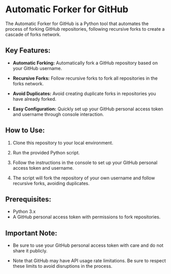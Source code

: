 # Automatic Forker for GitHub

The Automatic Forker for GitHub is a Python tool that automates the process of forking GitHub repositories, following recursive forks to create a cascade of forks network.

## Key Features:

- **Automatic Forking:** Automatically fork a GitHub repository based on your GitHub username.

- **Recursive Forks:** Follow recursive forks to fork all repositories in the forks network.

- **Avoid Duplicates:** Avoid creating duplicate forks in repositories you have already forked.

- **Easy Configuration:** Quickly set up your GitHub personal access token and username through console interaction.

## How to Use:

1. Clone this repository to your local environment.

2. Run the provided Python script.

3. Follow the instructions in the console to set up your GitHub personal access token and username.

4. The script will fork the repository of your own username and follow recursive forks, avoiding duplicates.

## Prerequisites:

- Python 3.x
- A GitHub personal access token with permissions to fork repositories.

## Important Note:

- Be sure to use your GitHub personal access token with care and do not share it publicly.

- Note that GitHub may have API usage rate limitations. Be sure to respect these limits to avoid disruptions in the process.
